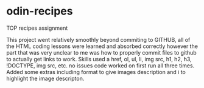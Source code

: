 # odin-recipes
TOP recipes assignment

This project went relatively smoothly beyond commiting to GITHUB, all of the HTML coding lessons were learned and absorbed correctly however the 
part that was very unclear to me was how to properly commit files to github to actually get links to work. Skills used 
a href, ol, ul, li, img src, h1, h2, h3, !DOCTYPE, img src, etc. no issues code worked on first run all three times. Added some extras 
including format to give images description and i to highlight the image descripton. 
